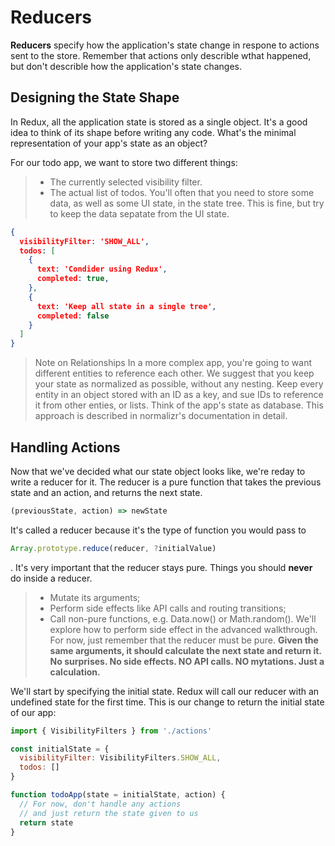 # Reducers

**Reducers** specify how the application's state change in respone to actions sent to the store. Remember that actions only describle wthat happened, but don't describle how the application's state changes.

## Designing the State Shape

In Redux, all the application state is stored as a single object. It's a good idea to think of its shape before writing any code. What's the minimal representation of your app's state as an object?

For our todo app, we want to store two different things:
> * The currently selected visibility filter.
> * The actual list of todos.
You'll often that you need to store some data, as well as some UI state, in the state tree. This is fine, but try to keep the data sepatate from the UI state.
```json
{
  visibilityFilter: 'SHOW_ALL',
  todos: [
    {
      text: 'Condider using Redux',
      completed: true,
    },
    {
      text: 'Keep all state in a single tree',
      completed: false
    }
  ]
}
```
> Note on Relationships
In a more complex app, you're going to want different entities to reference each other. We suggest that you keep your state as normalized as possible, without any nesting. Keep every entity in an object stored with an ID as a key, and sue IDs to reference it from other enties, or lists. Think of the app's state as database. This approach is described in normalizr's documentation in detail.

## Handling Actions

Now that we've decided what our state object looks like, we're reday to write a reducer for it. The reducer is a pure function that takes the previous state and an action, and returns the next state.
```js
(previousState, action) => newState
```
It's called a reducer because it's the type of function you would pass to
```js
Array.prototype.reduce(reducer, ?initialValue)
``` 
. It's very important that the reducer stays pure. Things you should **never** do inside a reducer.
> * Mutate its arguments;
> * Perform side effects like API calls and routing transitions;
> * Call non-pure functions, e.g. Data.now() or Math.random().
We'll explore how to perform side effect in the advanced walkthrough. For now, just remember that the reducer must be pure. **Given the same arguments, it should calculate the next state and return it. No surprises. No side effects. NO API calls. NO mytations. Just a calculation.**

We'll start by specifying the initial state. Redux will call our reducer with an undefined state for the first time. This is our change to return the initial state of our app:
```js
import { VisibilityFilters } from './actions'

const initialState = {
  visibilityFilter: VisibilityFilters.SHOW_ALL,
  todos: []
}

function todoApp(state = initialState, action) {
  // For now, don't handle any actions
  // and just return the state given to us
  return state
}
```
